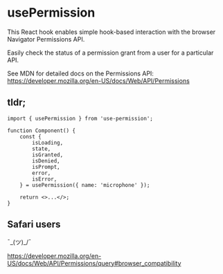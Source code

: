 # usePermission

This React hook enables simple hook-based interaction with the browser Navigator Permissions API.

Easily check the status of a permission grant from a user for a particular API.

See MDN for detailed docs on the Permissions API: https://developer.mozilla.org/en-US/docs/Web/API/Permissions

## tldr;

```
import { usePermission } from 'use-permission';

function Component() {
    const {
        isLoading,
        state,
        isGranted,
        isDenied,
        isPrompt,
        error,
        isError,
    } = usePermission({ name: 'microphone' });

    return <>...</>;
}
```

## Safari users

¯\_(ツ)_/¯

https://developer.mozilla.org/en-US/docs/Web/API/Permissions/query#browser_compatibility
